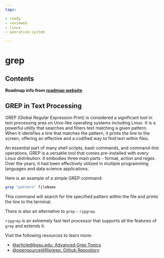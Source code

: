 ```yaml
---
tags:

- ready
- reviewed
- linux
- operative-system

---
```

# grep

## Contents

__Roadmap info from [roadmap website](https://roadmap.sh/linux/text-processing/grep)__

## GREP in Text Processing

GREP (Global Regular Expression Print) is considered a significant tool in text processing area on Unix-like operating systems including Linux. It is a powerful utility that searches and filters text matching a given pattern. When it identifies a line that matches the pattern, it prints the line to the screen, offering an effective and a codified way to find text within files.

An essential part of many shell scripts, bash commands, and command-line operations, GREP is a versatile tool that comes pre-installed with every Linux distribution. It embodies three main parts - format, action and regex. Over the years, it had been effectively utilized in multiple programming languages and data science applications.

Here is an example of a simple GREP command:

```bash
grep "pattern" fileName

```

This command will search for the specified pattern within the file and prints the line to the terminal.

There is also an alternative to `grep` - `ripgrep`.

`ripgrep` is an extremely fast text processor that supports all the features of `grep` and extends it.

Visit the following resources to learn more:

* [@article@bgsu.edu: Advanced Grep Topics](https://caspar.bgsu.edu/~courses/Stats/Labs/Handouts/grepadvanced.htm)
* [@opensource@Ripgrep: Github Repository](https://github.com/BurntSushi/ripgrep)
